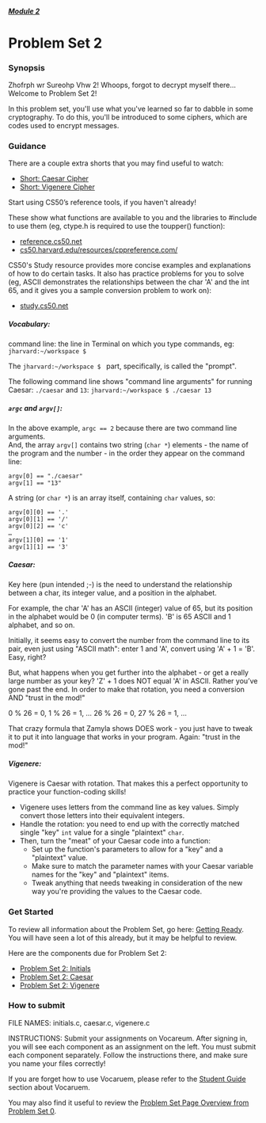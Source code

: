 ##### [Module 2](../..)

# Problem Set 2 

### Synopsis
Zhofrph wr Sureohp Vhw 2! Whoops, forgot to decrypt myself there... Welcome to Problem Set 2!

In this problem set, you'll use what you've learned so far to dabble in some cryptography. To do this, you'll be introduced to some ciphers, which are codes used to encrypt messages. 


### Guidance

There are a couple extra shorts that you may find useful to watch:
* <a href="https://www.youtube.com/watch?v=36xNpbosfTY&index=11&list=PLhQjrBD2T380dhmG9KMjsOQogweyjEeVQ" target="_blank">Short: Caesar Cipher</a>
* <a href="https://www.youtube.com/watch?v=9zASwVoshiM&index=54&list=PLhQjrBD2T380dhmG9KMjsOQogweyjEeVQ" target="_blank">Short: Vigenere Cipher</a>

Start using CS50’s reference tools, if you haven't already!

These show what functions are available to you and the libraries to #include to use them (eg, ctype.h is required to use the toupper() function):
* <a href="https://reference.cs50.net" target="_blank">reference.cs50.net</a>
* <a href="https://cs50.harvard.edu/resources/cppreference.com/" target="_blank">cs50.harvard.edu/resources/cppreference.com/</a>

CS50's Study resource provides more concise examples and explanations of how to do certain tasks. It also has practice problems for you to solve (eg, ASCII demonstrates the relationships between the char 'A' and the int 65, and it gives you a sample conversion problem to work on):

* <a href="https://study.cs50.net" target="_blank">study.cs50.net</a>

##### Vocabulary:
command line: the line in Terminal on which you type commands, eg:<br>
`jharvard:~/workspace $ `

The `jharvard:~/workspace $ ` part, specifically, is called the "prompt".

The following command line shows "command line arguments" for running Caesar: `./caesar` and `13`:
`jharvard:~/workspace $ ./caesar 13`

##### `argc` and `argv[]`:
In the above example, `argc == 2` because there are two command line arguments.<br>
And, the array `argv[]` contains two string (`char *`) elements - the name of the program and the number - in the order they appear on the command line:
````
argv[0] == "./caesar"
argv[1] == "13"
````
A string (or `char *`) is an array itself, containing `char` values, so:
````
argv[0][0] == '.'
argv[0][1] == '/'
argv[0][2] == 'c'
…
argv[1][0] == '1'
argv[1][1] == '3'
````

##### Caesar:
Key here (pun intended ;-) is the need to understand the relationship between a char, its integer value, and a position in the alphabet.

For example, the char 'A' has an ASCII (integer) value of 65, but its position in the alphabet would be 0 (in computer terms). 'B' is 65 ASCII and 1 alphabet, and so on.

Initially, it seems easy to convert the number from the command line to its pair, even just using "ASCII math": enter 1 and 'A', convert using 'A' + 1 = 'B'. Easy, right?

But, what happens when you get further into the alphabet - or get a really large number as your key? 'Z' + 1 does NOT equal 'A' in ASCII. Rather you’ve gone past the end. In order to make that rotation, you need a conversion AND "trust in the mod!"

0 % 26 = 0, 1 % 26 = 1, … 26 % 26 = 0, 27 % 26 = 1, …

That crazy formula that Zamyla shows DOES work - you just have to tweak it to put it into language that works in your program. Again: "trust in the mod!"

##### Vigenere:
Vigenere is Caesar with rotation. That makes this a perfect opportunity to practice your function-coding skills!
* Vigenere uses letters from the command line as key values. Simply convert those letters into their equivalent integers.
* Handle the rotation: you need to end up with the correctly matched single "key" `int` value for a single "plaintext" `char`.
* Then, turn the "meat" of your Caesar code into a function:
  * Set up the function's parameters to allow for a "key" and a "plaintext" value.
  * Make sure to match the parameter names with your Caesar variable names for the "key" and "plaintext" items.
  * Tweak anything that needs tweaking in consideration of the new way you're providing the values to the Caesar code.


### Get Started
To review all information about the Problem Set, go here: <a href="http://cdn.cs50.net/2015/fall/psets/2/pset2/pset2.html#getting_ready" target="_blank">Getting Ready</a>. You will have seen a lot of this already, but it may be helpful to review.

Here are the components due for Problem Set 2:
* <a href="http://cdn.cs50.net/2015/fall/psets/2/pset2/pset2.html#initializing" target="_blank">Problem Set 2: Initials</a>
* <a href="http://cdn.cs50.net/2015/fall/psets/2/pset2/pset2.html#hail_caesar" target="_blank">Problem Set 2: Caesar</a>
* <a href="http://cdn.cs50.net/2015/fall/psets/2/pset2/pset2.html#parlez_vous_français" target="_blank">Problem Set 2: Vigenere</a>

### How to submit 
FILE NAMES: initials.c, caesar.c, vigenere.c

INSTRUCTIONS: Submit your assignments on Vocareum. After signing in, you will see each component as an assignment on the left. You must submit each component separately. Follow the instructions there, and make sure you name your files correctly!

If you are forget how to use Vocaruem, please refer to the <a href="https://docs.google.com/document/d/19HIMxU_RtVV0PcGpuL71KmAoQh-KTgyPGpWWLcmwo58/edit?usp=sharing" target="_blank">Student Guide</a> section about Vocaruem.

You may also find it useful to review the <a  href="https://github.com/Launch-Code/cs50x-live-2016/blob/master/calendar/module0/materials/problem-set/README.md" target="_blank">Problem Set Page Overview from Problem Set 0</a>.
